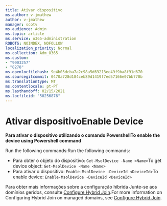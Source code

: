 ```yaml
---
title: Ativar dispositivo
ms.author: v-jmathew
author: v-jmathew
manager: scotv
ms.audience: Admin
ms.topic: article
ms.service: o365-administration
ROBOTS: NOINDEX, NOFOLLOW
localization_priority: Normal
ms.collection: Adm_O365
ms.custom:
- "9003257"
- "8278"
ms.openlocfilehash: 9e4b03dcba7a2c98a5d63213ee49f9ba8f91d670
ms.sourcegitcommit: 0470a728d184ceb89d1419f7ed57166e07bb778b
ms.translationtype: MT
ms.contentlocale: pt-PT
ms.lasthandoff: 02/15/2021
ms.locfileid: "50256876"
---
```

# <a name="enable-device"></a><span data-ttu-id="4848c-102">Ativar dispositivo</span><span class="sxs-lookup"><span data-stu-id="4848c-102">Enable Device</span></span>

<span data-ttu-id="4848c-103">**Para ativar o dispositivo utilizando o comando Powershell**</span><span class="sxs-lookup"><span data-stu-id="4848c-103">**To enable the device using Powershell command**</span></span>

<span data-ttu-id="4848c-104">Run the following commands:</span><span class="sxs-lookup"><span data-stu-id="4848c-104">Run the following commands:</span></span>

- <span data-ttu-id="4848c-105">Para obter o objeto do dispositivo: `Get-MsolDevice -Name <Name>`</span><span class="sxs-lookup"><span data-stu-id="4848c-105">To get device object: `Get-MsolDevice -Name <Name>`</span></span>
- <span data-ttu-id="4848c-106">Para ativar o dispositivo: `Enable-MsolDevice -DeviceId <DeviceId>`</span><span class="sxs-lookup"><span data-stu-id="4848c-106">To enable device: `Enable-MsolDevice -DeviceId <DeviceId>`</span></span>

<span data-ttu-id="4848c-107">Para obter mais informações sobre a configuração híbrida Junte-se aos domínios geridos, consulte [Configure Hybrid Join](https://docs.microsoft.com/azure/active-directory/devices/hybrid-azuread-join-managed-domains).</span><span class="sxs-lookup"><span data-stu-id="4848c-107">For more information on Configuring Hybrid Join on managed domains, see [Configure Hybrid Join](https://docs.microsoft.com/azure/active-directory/devices/hybrid-azuread-join-managed-domains).</span></span>
